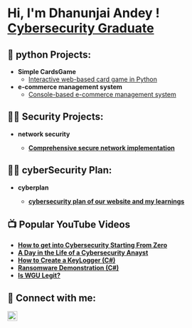 <h1>Hi, I'm Dhanunjai Andey ! <br/><a href="https://github.com/dhanuha", <a href="https://www.linkedin.com/in/dhanunjai-andey/">Cybersecurity Graduate</a>

<h2> 🐍 python Projects:</h2>

- <b> Simple CardsGame </b>
  - [Interactive web-based card game in Python](https://github.com/dhanuha/cardsgame)
- <b>e-commerce management system</b>
  - [Console-based e-commerce management system](https://github.com/dhanuha/E-commerce-Management-System) 

<h2>👨‍💻 Security Projects:</h2>

  - <b> network security <b>
    - [Comprehensive secure network implementation](https://github.com/dhanuha/secure-networking)

 <h2>👨‍💻 cyberSecurity Plan:</h2>

   - <b> cyberplan <b>
     - [cybersecurity plan of our website and my learnings](https://github.com/dhanuha/cyberplan)  
 
<h2>📺 Popular YouTube Videos</h2>

- [How to get into Cybersecurity Starting From Zero](https://www.youtube.com/watch?v=a83ASGn_V_s)
- [A Day in the Life of a Cybersecurity Anayst](https://www.youtube.com/watch?v=uHy3oM7NnoU)
- [How to Create a KeyLogger (C#)](https://www.youtube.com/watch?v=N-L9hklSlNk)
- [Ransomware Demonstration (C#)](https://www.youtube.com/watch?v=OfvdQeh79s0)
- [Is WGU Legit?](https://www.youtube.com/watch?v=E2MwRWxDBkA)

<h2> 🤳 Connect with me:</h2>


[<img align="left" alt="dhanunjaiandey | LinkedIn" width="22px" src="https://cdn.jsdelivr.net/npm/simple-icons@v3/icons/linkedin.svg" />][linkedin]




[linkedin]: www.linkedin.com/in/dhanunjai-andey

<!--
**joshmadakor1/joshmadakor1** is a ✨ _special_ ✨ repository because its `README.md` (this file) appears on your GitHub profile.

Here are some ideas to get you started:

- 🔭 I’m currently working on ...
- 🌱 I’m currently learning ...
- 👯 I’m looking to collaborate on ...
- 🤔 I’m looking for help with ...
- 💬 Ask me about ...
- 📫 How to reach me: ...
- 😄 Pronouns: ...
- ⚡ Fun fact: ...
-->
